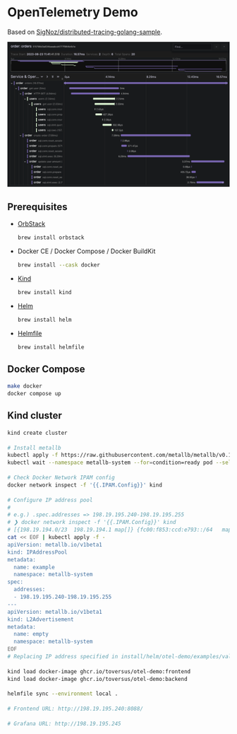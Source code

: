 # OpenTelemetry Demo

Based on [SigNoz/distributed-tracing-golang-sample](https://github.com/SigNoz/distributed-tracing-golang-sample).

![](./assets/imges/orders-tracing.png)

## Prerequisites

- [OrbStack](https://docs.orbstack.dev/install)

  ```sh
  brew install orbstack
  ```

- Docker CE / Docker Compose / Docker BuildKit

  ```sh
  brew install --cask docker
  ```

- [Kind](https://kind.sigs.k8s.io/docs/user/quick-start/#installation)

  ```sh
  brew install kind
  ```

- [Helm](https://helm.sh/docs/intro/install/)

  ```sh
  brew install helm
  ```

- [Helmfile](https://helmfile.readthedocs.io/en/latest/#installation)

  ```sh
  brew install helmfile
  ```

## Docker Compose

```sh
make docker
docker compose up
```

## Kind cluster

```sh
kind create cluster

# Install metallb
kubectl apply -f https://raw.githubusercontent.com/metallb/metallb/v0.13.10/config/manifests/metallb-native.yaml
kubectl wait --namespace metallb-system --for=condition=ready pod --selector=app=metallb --timeout=90s

# Check Docker Network IPAM config
docker network inspect -f '{{.IPAM.Config}}' kind

# Configure IP address pool
#
# e.g.) .spec.addresses => 198.19.195.240-198.19.195.255
# ❯ docker network inspect -f '{{.IPAM.Config}}' kind
# [{198.19.194.0/23  198.19.194.1 map[]} {fc00:f853:ccd:e793::/64   map[]}]
cat << EOF | kubectl apply -f -
apiVersion: metallb.io/v1beta1
kind: IPAddressPool
metadata:
  name: example
  namespace: metallb-system
spec:
  addresses:
  - 198.19.195.240-198.19.195.255
---
apiVersion: metallb.io/v1beta1
kind: L2Advertisement
metadata:
  name: empty
  namespace: metallb-system
EOF
# Replacing IP address specified in install/helm/otel-demo/examples/values.local.yaml

kind load docker-image ghcr.io/toversus/otel-demo:frontend
kind load docker-image ghcr.io/toversus/otel-demo:backend

helmfile sync --environment local .

# Frontend URL: http://198.19.195.240:8088/

# Grafana URL: http://198.19.195.245
```
